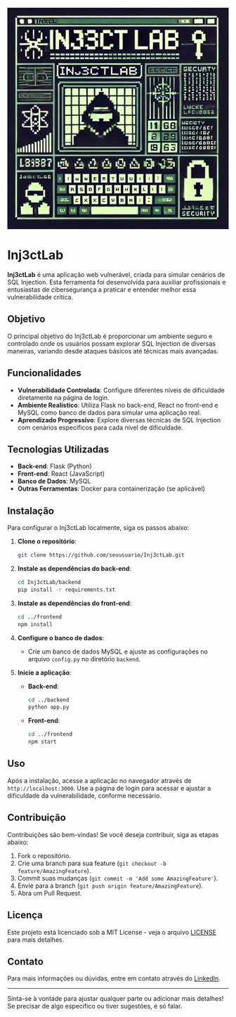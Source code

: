 ![Inj3ctLab Logo](art.webp)
# Inj3ctLab

**Inj3ctLab** é uma aplicação web vulnerável, criada para simular cenários de SQL Injection. Esta ferramenta foi desenvolvida para auxiliar profissionais e entusiastas de cibersegurança a praticar e entender melhor essa vulnerabilidade crítica.

## Objetivo

O principal objetivo do Inj3ctLab é proporcionar um ambiente seguro e controlado onde os usuários possam explorar SQL Injection de diversas maneiras, variando desde ataques básicos até técnicas mais avançadas.

## Funcionalidades

- **Vulnerabilidade Controlada**: Configure diferentes níveis de dificuldade diretamente na página de login.
- **Ambiente Realístico**: Utiliza Flask no back-end, React no front-end e MySQL como banco de dados para simular uma aplicação real.
- **Aprendizado Progressivo**: Explore diversas técnicas de SQL Injection com cenários específicos para cada nível de dificuldade.

## Tecnologias Utilizadas

- **Back-end**: Flask (Python)
- **Front-end**: React (JavaScript)
- **Banco de Dados**: MySQL
- **Outras Ferramentas**: Docker para containerização (se aplicável)

## Instalação

Para configurar o Inj3ctLab localmente, siga os passos abaixo:

1. **Clone o repositório**:
   ```bash
   git clone https://github.com/seuusuario/Inj3ctLab.git
   ```
2. **Instale as dependências do back-end**:
   ```bash
   cd Inj3ctLab/backend
   pip install -r requirements.txt
   ```
3. **Instale as dependências do front-end**:
   ```bash
   cd ../frontend
   npm install
   ```
4. **Configure o banco de dados**:
   - Crie um banco de dados MySQL e ajuste as configurações no arquivo `config.py` no diretório `backend`.

5. **Inicie a aplicação**:
   - **Back-end**:
     ```bash
     cd ../backend
     python app.py
     ```
   - **Front-end**:
     ```bash
     cd ../frontend
     npm start
     ```

## Uso

Após a instalação, acesse a aplicação no navegador através de `http://localhost:3000`. Use a página de login para acessar e ajustar a dificuldade da vulnerabilidade, conforme necessário.

## Contribuição

Contribuições são bem-vindas! Se você deseja contribuir, siga as etapas abaixo:

1. Fork o repositório.
2. Crie uma branch para sua feature (`git checkout -b feature/AmazingFeature`).
3. Commit suas mudanças (`git commit -m 'Add some AmazingFeature'`).
4. Envie para a branch (`git push origin feature/AmazingFeature`).
5. Abra um Pull Request.

## Licença

Este projeto está licenciado sob a MIT License - veja o arquivo [LICENSE](LICENSE) para mais detalhes.

## Contato

Para mais informações ou dúvidas, entre em contato através do [LinkedIn](https://www.linkedin.com/in/933d13b9/).

---

Sinta-se à vontade para ajustar qualquer parte ou adicionar mais detalhes! Se precisar de algo específico ou tiver sugestões, é só falar.

